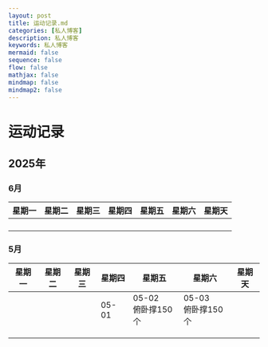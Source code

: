 ```yaml
---
layout: post
title: 运动记录.md
categories: [私人博客]
description: 私人博客
keywords: 私人博客
mermaid: false
sequence: false
flow: false
mathjax: false
mindmap: false
mindmap2: false
---
```

# 运动记录

## 2025年

### 6月

| 星期一 | 星期二 | 星期三 | 星期四 | 星期五 | 星期六 | 星期天 |
| ------ | ------ | ------ | ------ | ------ | ------ | ------ |
|        |        |        |        |        |        |        |
|        |        |        |        |        |        |        |
|        |        |        |        |        |        |        |
|        |        |        |        |        |        |        |



### 5月

| 星期一 | 星期二 | 星期三 | 星期四 | 星期五                 | 星期六                 | 星期天 |
| ------ | ------ | ------ | ------ | ---------------------- | ---------------------- | ------ |
|        |        |        | 05-01  | 05-02<br />俯卧撑150个 | 05-03<br />俯卧撑150个 |        |
|        |        |        |        |                        |                        |        |
|        |        |        |        |                        |                        |        |
|        |        |        |        |                        |                        |        |
